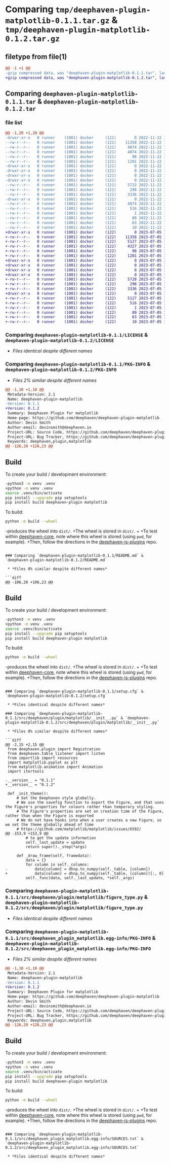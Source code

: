 # Comparing `tmp/deephaven-plugin-matplotlib-0.1.1.tar.gz` & `tmp/deephaven-plugin-matplotlib-0.1.2.tar.gz`

## filetype from file(1)

```diff
@@ -1 +1 @@
-gzip compressed data, was "deephaven-plugin-matplotlib-0.1.1.tar", last modified: Tue Nov 22 14:46:22 2022, max compression
+gzip compressed data, was "deephaven-plugin-matplotlib-0.1.2.tar", last modified: Wed Jul  5 19:50:24 2023, max compression
```

## Comparing `deephaven-plugin-matplotlib-0.1.1.tar` & `deephaven-plugin-matplotlib-0.1.2.tar`

### file list

```diff
@@ -1,20 +1,20 @@
-drwxr-xr-x   0 runner    (1001) docker     (121)        0 2022-11-22 14:46:22.986690 deephaven-plugin-matplotlib-0.1.1/
--rw-r--r--   0 runner    (1001) docker     (121)    11358 2022-11-22 14:46:13.000000 deephaven-plugin-matplotlib-0.1.1/LICENSE
--rw-r--r--   0 runner    (1001) docker     (121)     4874 2022-11-22 14:46:22.986690 deephaven-plugin-matplotlib-0.1.1/PKG-INFO
--rw-r--r--   0 runner    (1001) docker     (121)     4074 2022-11-22 14:46:13.000000 deephaven-plugin-matplotlib-0.1.1/README.md
--rw-r--r--   0 runner    (1001) docker     (121)       98 2022-11-22 14:46:13.000000 deephaven-plugin-matplotlib-0.1.1/pyproject.toml
--rw-r--r--   0 runner    (1001) docker     (121)     1201 2022-11-22 14:46:22.986690 deephaven-plugin-matplotlib-0.1.1/setup.cfg
-drwxr-xr-x   0 runner    (1001) docker     (121)        0 2022-11-22 14:46:22.986690 deephaven-plugin-matplotlib-0.1.1/src/
-drwxr-xr-x   0 runner    (1001) docker     (121)        0 2022-11-22 14:46:22.986690 deephaven-plugin-matplotlib-0.1.1/src/deephaven/
-drwxr-xr-x   0 runner    (1001) docker     (121)        0 2022-11-22 14:46:22.986690 deephaven-plugin-matplotlib-0.1.1/src/deephaven/plugin/
-drwxr-xr-x   0 runner    (1001) docker     (121)        0 2022-11-22 14:46:22.986690 deephaven-plugin-matplotlib-0.1.1/src/deephaven/plugin/matplotlib/
--rw-r--r--   0 runner    (1001) docker     (121)     5722 2022-11-22 14:46:13.000000 deephaven-plugin-matplotlib-0.1.1/src/deephaven/plugin/matplotlib/__init__.py
--rw-r--r--   0 runner    (1001) docker     (121)      298 2022-11-22 14:46:13.000000 deephaven-plugin-matplotlib-0.1.1/src/deephaven/plugin/matplotlib/deephaven.mplstyle
--rw-r--r--   0 runner    (1001) docker     (121)     3336 2022-11-22 14:46:13.000000 deephaven-plugin-matplotlib-0.1.1/src/deephaven/plugin/matplotlib/figure_type.py
-drwxr-xr-x   0 runner    (1001) docker     (121)        0 2022-11-22 14:46:22.986690 deephaven-plugin-matplotlib-0.1.1/src/deephaven_plugin_matplotlib.egg-info/
--rw-r--r--   0 runner    (1001) docker     (121)     4874 2022-11-22 14:46:22.000000 deephaven-plugin-matplotlib-0.1.1/src/deephaven_plugin_matplotlib.egg-info/PKG-INFO
--rw-r--r--   0 runner    (1001) docker     (121)      516 2022-11-22 14:46:22.000000 deephaven-plugin-matplotlib-0.1.1/src/deephaven_plugin_matplotlib.egg-info/SOURCES.txt
--rw-r--r--   0 runner    (1001) docker     (121)        1 2022-11-22 14:46:22.000000 deephaven-plugin-matplotlib-0.1.1/src/deephaven_plugin_matplotlib.egg-info/dependency_links.txt
--rw-r--r--   0 runner    (1001) docker     (121)       89 2022-11-22 14:46:22.000000 deephaven-plugin-matplotlib-0.1.1/src/deephaven_plugin_matplotlib.egg-info/entry_points.txt
--rw-r--r--   0 runner    (1001) docker     (121)       63 2022-11-22 14:46:22.000000 deephaven-plugin-matplotlib-0.1.1/src/deephaven_plugin_matplotlib.egg-info/requires.txt
--rw-r--r--   0 runner    (1001) docker     (121)       10 2022-11-22 14:46:22.000000 deephaven-plugin-matplotlib-0.1.1/src/deephaven_plugin_matplotlib.egg-info/top_level.txt
+drwxr-xr-x   0 runner    (1001) docker     (122)        0 2023-07-05 19:50:24.531348 deephaven-plugin-matplotlib-0.1.2/
+-rw-r--r--   0 runner    (1001) docker     (122)    11358 2023-07-05 19:50:13.000000 deephaven-plugin-matplotlib-0.1.2/LICENSE
+-rw-r--r--   0 runner    (1001) docker     (122)     5127 2023-07-05 19:50:24.531348 deephaven-plugin-matplotlib-0.1.2/PKG-INFO
+-rw-r--r--   0 runner    (1001) docker     (122)     4327 2023-07-05 19:50:13.000000 deephaven-plugin-matplotlib-0.1.2/README.md
+-rw-r--r--   0 runner    (1001) docker     (122)       98 2023-07-05 19:50:13.000000 deephaven-plugin-matplotlib-0.1.2/pyproject.toml
+-rw-r--r--   0 runner    (1001) docker     (122)     1201 2023-07-05 19:50:24.531348 deephaven-plugin-matplotlib-0.1.2/setup.cfg
+drwxr-xr-x   0 runner    (1001) docker     (122)        0 2023-07-05 19:50:24.531348 deephaven-plugin-matplotlib-0.1.2/src/
+drwxr-xr-x   0 runner    (1001) docker     (122)        0 2023-07-05 19:50:24.527347 deephaven-plugin-matplotlib-0.1.2/src/deephaven/
+drwxr-xr-x   0 runner    (1001) docker     (122)        0 2023-07-05 19:50:24.527347 deephaven-plugin-matplotlib-0.1.2/src/deephaven/plugin/
+drwxr-xr-x   0 runner    (1001) docker     (122)        0 2023-07-05 19:50:24.531348 deephaven-plugin-matplotlib-0.1.2/src/deephaven/plugin/matplotlib/
+-rw-r--r--   0 runner    (1001) docker     (122)     5728 2023-07-05 19:50:13.000000 deephaven-plugin-matplotlib-0.1.2/src/deephaven/plugin/matplotlib/__init__.py
+-rw-r--r--   0 runner    (1001) docker     (122)      298 2023-07-05 19:50:13.000000 deephaven-plugin-matplotlib-0.1.2/src/deephaven/plugin/matplotlib/deephaven.mplstyle
+-rw-r--r--   0 runner    (1001) docker     (122)     3336 2023-07-05 19:50:13.000000 deephaven-plugin-matplotlib-0.1.2/src/deephaven/plugin/matplotlib/figure_type.py
+drwxr-xr-x   0 runner    (1001) docker     (122)        0 2023-07-05 19:50:24.531348 deephaven-plugin-matplotlib-0.1.2/src/deephaven_plugin_matplotlib.egg-info/
+-rw-r--r--   0 runner    (1001) docker     (122)     5127 2023-07-05 19:50:24.000000 deephaven-plugin-matplotlib-0.1.2/src/deephaven_plugin_matplotlib.egg-info/PKG-INFO
+-rw-r--r--   0 runner    (1001) docker     (122)      516 2023-07-05 19:50:24.000000 deephaven-plugin-matplotlib-0.1.2/src/deephaven_plugin_matplotlib.egg-info/SOURCES.txt
+-rw-r--r--   0 runner    (1001) docker     (122)        1 2023-07-05 19:50:24.000000 deephaven-plugin-matplotlib-0.1.2/src/deephaven_plugin_matplotlib.egg-info/dependency_links.txt
+-rw-r--r--   0 runner    (1001) docker     (122)       89 2023-07-05 19:50:24.000000 deephaven-plugin-matplotlib-0.1.2/src/deephaven_plugin_matplotlib.egg-info/entry_points.txt
+-rw-r--r--   0 runner    (1001) docker     (122)       63 2023-07-05 19:50:24.000000 deephaven-plugin-matplotlib-0.1.2/src/deephaven_plugin_matplotlib.egg-info/requires.txt
+-rw-r--r--   0 runner    (1001) docker     (122)       10 2023-07-05 19:50:24.000000 deephaven-plugin-matplotlib-0.1.2/src/deephaven_plugin_matplotlib.egg-info/top_level.txt
```

### Comparing `deephaven-plugin-matplotlib-0.1.1/LICENSE` & `deephaven-plugin-matplotlib-0.1.2/LICENSE`

 * *Files identical despite different names*

### Comparing `deephaven-plugin-matplotlib-0.1.1/PKG-INFO` & `deephaven-plugin-matplotlib-0.1.2/PKG-INFO`

 * *Files 2% similar despite different names*

```diff
@@ -1,10 +1,10 @@
 Metadata-Version: 2.1
 Name: deephaven-plugin-matplotlib
-Version: 0.1.1
+Version: 0.1.2
 Summary: Deephaven Plugin for matplotlib
 Home-page: https://github.com/deephaven/deephaven-plugin-matplotlib
 Author: Devin Smith
 Author-email: devinsmith@deephaven.io
 Project-URL: Source Code, https://github.com/deephaven/deephaven-plugin-matplotlib
 Project-URL: Bug Tracker, https://github.com/deephaven/deephaven-plugin-matplotlib/issues
 Keywords: deephaven,plugin,matplotlib
@@ -126,20 +126,23 @@
 ```
 
 ## Build
 
 To create your build / development environment:
 
 ```sh
-python3 -m venv .venv
+python -m venv .venv
 source .venv/bin/activate
 pip install --upgrade pip setuptools
 pip install build deephaven-plugin matplotlib
 ```
 
 To build:
 
 ```sh
 python -m build --wheel
 ```
 
-produces the wheel into `dist/`.
+The wheel is stored in `dist/`. 
+
+To test within [deephaven-core](https://github.com/deephaven/deephaven-core), note where this wheel is stored (using `pwd`, for example).
+Then, follow the directions in the [deephaven-js-plugins](https://github.com/deephaven/deephaven-js-plugins) repo.
```

### Comparing `deephaven-plugin-matplotlib-0.1.1/README.md` & `deephaven-plugin-matplotlib-0.1.2/README.md`

 * *Files 8% similar despite different names*

```diff
@@ -106,20 +106,23 @@
 ```
 
 ## Build
 
 To create your build / development environment:
 
 ```sh
-python3 -m venv .venv
+python -m venv .venv
 source .venv/bin/activate
 pip install --upgrade pip setuptools
 pip install build deephaven-plugin matplotlib
 ```
 
 To build:
 
 ```sh
 python -m build --wheel
 ```
 
-produces the wheel into `dist/`.
+The wheel is stored in `dist/`. 
+
+To test within [deephaven-core](https://github.com/deephaven/deephaven-core), note where this wheel is stored (using `pwd`, for example).
+Then, follow the directions in the [deephaven-js-plugins](https://github.com/deephaven/deephaven-js-plugins) repo.
```

### Comparing `deephaven-plugin-matplotlib-0.1.1/setup.cfg` & `deephaven-plugin-matplotlib-0.1.2/setup.cfg`

 * *Files identical despite different names*

### Comparing `deephaven-plugin-matplotlib-0.1.1/src/deephaven/plugin/matplotlib/__init__.py` & `deephaven-plugin-matplotlib-0.1.2/src/deephaven/plugin/matplotlib/__init__.py`

 * *Files 0% similar despite different names*

```diff
@@ -2,15 +2,15 @@
 from deephaven.plugin import Registration
 from deephaven.table_listener import listen
 from importlib import resources
 import matplotlib.pyplot as plt
 from matplotlib.animation import Animation
 import itertools
 
-__version__ = "0.1.1"
+__version__ = "0.1.2"
 
 def _init_theme():
     # Set the Deephaven style globally.
     # We use the savefig function to export the Figure, and that uses the Figure's properties for colours rather than temporary styling.
     # The Figure's properties are set on creation time of the Figure, rather than when the Figure is exported
     # We do not have hooks into when a user creates a new Figure, so we set the theme globally ahead of time
     # https://github.com/matplotlib/matplotlib/issues/6592/
@@ -153,9 +153,9 @@
         # to get the update information
         self._last_update = update
         return super()._step(*args)
 
     def _draw_frame(self, framedata):
         data = {}
         for column in self._columns:
-            data[column] = dhnp.to_numpy(self._table, [column])
+            data[column] = dhnp.to_numpy(self._table, [column])[:, 0]
         self._func(data, self._last_update, *self._args)
```

### Comparing `deephaven-plugin-matplotlib-0.1.1/src/deephaven/plugin/matplotlib/figure_type.py` & `deephaven-plugin-matplotlib-0.1.2/src/deephaven/plugin/matplotlib/figure_type.py`

 * *Files identical despite different names*

### Comparing `deephaven-plugin-matplotlib-0.1.1/src/deephaven_plugin_matplotlib.egg-info/PKG-INFO` & `deephaven-plugin-matplotlib-0.1.2/src/deephaven_plugin_matplotlib.egg-info/PKG-INFO`

 * *Files 2% similar despite different names*

```diff
@@ -1,10 +1,10 @@
 Metadata-Version: 2.1
 Name: deephaven-plugin-matplotlib
-Version: 0.1.1
+Version: 0.1.2
 Summary: Deephaven Plugin for matplotlib
 Home-page: https://github.com/deephaven/deephaven-plugin-matplotlib
 Author: Devin Smith
 Author-email: devinsmith@deephaven.io
 Project-URL: Source Code, https://github.com/deephaven/deephaven-plugin-matplotlib
 Project-URL: Bug Tracker, https://github.com/deephaven/deephaven-plugin-matplotlib/issues
 Keywords: deephaven,plugin,matplotlib
@@ -126,20 +126,23 @@
 ```
 
 ## Build
 
 To create your build / development environment:
 
 ```sh
-python3 -m venv .venv
+python -m venv .venv
 source .venv/bin/activate
 pip install --upgrade pip setuptools
 pip install build deephaven-plugin matplotlib
 ```
 
 To build:
 
 ```sh
 python -m build --wheel
 ```
 
-produces the wheel into `dist/`.
+The wheel is stored in `dist/`. 
+
+To test within [deephaven-core](https://github.com/deephaven/deephaven-core), note where this wheel is stored (using `pwd`, for example).
+Then, follow the directions in the [deephaven-js-plugins](https://github.com/deephaven/deephaven-js-plugins) repo.
```

### Comparing `deephaven-plugin-matplotlib-0.1.1/src/deephaven_plugin_matplotlib.egg-info/SOURCES.txt` & `deephaven-plugin-matplotlib-0.1.2/src/deephaven_plugin_matplotlib.egg-info/SOURCES.txt`

 * *Files identical despite different names*

